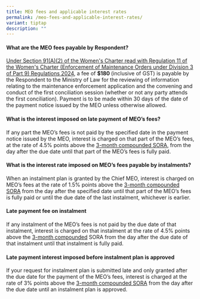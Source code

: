 ```yaml
---
title: MEO fees and applicable interest rates
permalink: /meo-fees-and-applicable-interest-rates/
variant: tiptap
description: ""
---
```

<h4><strong>What are the MEO fees payable by Respondent?</strong></h4>
<p><a href="https://sso.agc.gov.sg/Act/WC1961" rel="noopener nofollow" target="_blank">Under Section 91(A)(2) of the Women's Charter read with Regulation 11 of the Women's Charter (Enforcement of Maintenance Orders under Division 3 of Part 9) Regulations 2024</a>,
a fee of <strong>$180 </strong>(inclusive of GST) is payable by the Respondent
to the Ministry of Law for the reviewing of information relating to the
maintenance enforcement application and the convening and conduct of the
first conciliation session (whether or not any party attends the first
conciliation). Payment is to be made within 30 days of the date of the
payment notice issued by the MEO unless otherwise allowed.</p>
<h4><strong>What is the interest imposed on late payment of MEO’s fees?</strong></h4>
<p>If any part the MEO’s fees is not paid by the specified date in the payment
notice issued by the MEO, interest is charged on that part of the MEO’s
fees, at the rate of 4.5%&nbsp;points above the <a href="https://eservices.mas.gov.sg/Statistics/dir/DomesticInterestRates.aspx" rel="noopener nofollow" target="_blank">3-month compounded SORA</a>,
from the day after the due date until that part of the MEO’s fees is fully
paid.</p>
<h4><strong>What is the interest rate imposed on MEO’s fees payable by instalments</strong>?</h4>
<p>When an instalment plan is granted by the Chief MEO, interest is charged
on MEO’s fees at the rate of 1.5%&nbsp;points above the <a href="https://eservices.mas.gov.sg/Statistics/dir/DomesticInterestRates.aspx" rel="noopener nofollow" target="_blank">3-month compounded SORA</a> from
the day after the specified date until that part of the MEO’s fees is fully
paid or until the due date of the last instalment, whichever is earlier.</p>
<h4><strong>Late payment fee on instalment</strong></h4>
<p>If any instalment of the MEO’s fees is not paid by the due date of that
instalment, interest is charged on that instalment at the rate of 4.5%
points above the <a href="https://eservices.mas.gov.sg/Statistics/dir/DomesticInterestRates.aspx" rel="noopener nofollow" target="_blank">3-month compounded</a> SORA
from the day after the due date of that instalment until that instalment
is fully paid.</p>
<h4><strong>Late payment interest imposed before instalment plan is approved</strong></h4>
<p>If your request for instalment plan is submitted late and only granted
after the due date for the payment of the MEO’s fees, interest is charged
at the rate of 3% points above the <a href="https://eservices.mas.gov.sg/Statistics/dir/DomesticInterestRates.aspx" rel="noopener nofollow" target="_blank">3-month compounded SORA</a> from
the day after the due date until an instalment plan is approved.</p>
<p></p>